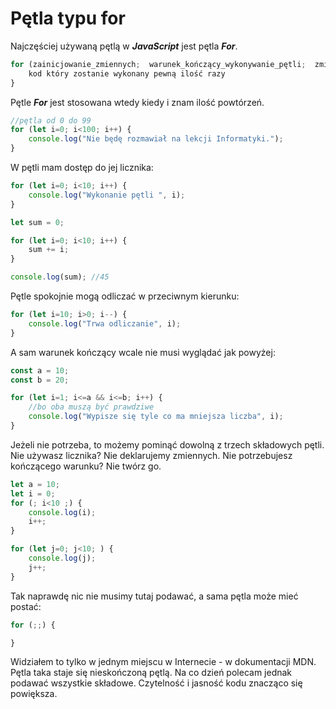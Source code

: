 # Pętla typu for

Najczęściej używaną pętlą w ***JavaScript*** jest pętla ***For***.

```js 
for (zainicjowanie_zmiennych;  warunek_kończący_wykonywanie_pętli;  zmiana_zmiennych) {
    kod który zostanie wykonany pewną ilość razy
}
```

Pętle ***For*** jest stosowana wtedy kiedy i znam ilość powtórzeń.

```js
//pętla od 0 do 99
for (let i=0; i<100; i++) {
    console.log("Nie będę rozmawiał na lekcji Informatyki.");
}
```

W pętli mam dostęp do jej licznika:

```js
for (let i=0; i<10; i++) {
    console.log("Wykonanie pętli ", i);
}
```

```js
let sum = 0;

for (let i=0; i<10; i++) {
    sum += i;
}

console.log(sum); //45
```

Pętle spokojnie mogą odliczać w przeciwnym kierunku:

```js
for (let i=10; i>0; i--) {
    console.log("Trwa odliczanie", i);
}
```

A sam warunek kończący wcale nie musi wyglądać jak powyżej:

```js
const a = 10;
const b = 20;

for (let i=1; i<=a && i<=b; i++) {
    //bo oba muszą być prawdziwe
    console.log("Wypisze się tyle co ma mniejsza liczba", i);
}
```

Jeżeli nie potrzeba, to możemy pominąć dowolną z trzech składowych pętli. Nie używasz licznika? Nie deklarujemy zmiennych. Nie potrzebujesz kończącego warunku? Nie twórz go.

```js
let a = 10;
let i = 0;
for (; i<10 ;) {
    console.log(i);
    i++;
}

for (let j=0; j<10; ) {
    console.log(j);
    j++;
}
```

Tak naprawdę nic nie musimy tutaj podawać, a sama pętla może mieć postać:

```js
for (;;) {

}
```

Widziałem to tylko w jednym miejscu w Internecie - w dokumentacji MDN. Pętla taka staje się nieskończoną pętlą. Na co dzień polecam jednak podawać wszystkie składowe. Czytelność i jasność kodu znacząco się powiększa.